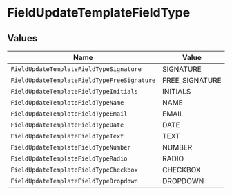 # FieldUpdateTemplateFieldType


## Values

| Name                                        | Value                                       |
| ------------------------------------------- | ------------------------------------------- |
| `FieldUpdateTemplateFieldTypeSignature`     | SIGNATURE                                   |
| `FieldUpdateTemplateFieldTypeFreeSignature` | FREE_SIGNATURE                              |
| `FieldUpdateTemplateFieldTypeInitials`      | INITIALS                                    |
| `FieldUpdateTemplateFieldTypeName`          | NAME                                        |
| `FieldUpdateTemplateFieldTypeEmail`         | EMAIL                                       |
| `FieldUpdateTemplateFieldTypeDate`          | DATE                                        |
| `FieldUpdateTemplateFieldTypeText`          | TEXT                                        |
| `FieldUpdateTemplateFieldTypeNumber`        | NUMBER                                      |
| `FieldUpdateTemplateFieldTypeRadio`         | RADIO                                       |
| `FieldUpdateTemplateFieldTypeCheckbox`      | CHECKBOX                                    |
| `FieldUpdateTemplateFieldTypeDropdown`      | DROPDOWN                                    |
